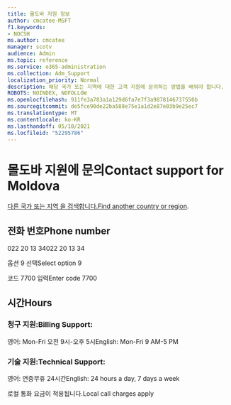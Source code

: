 ```yaml
---
title: 몰도바 지원 정보
author: cmcatee-MSFT
f1.keywords:
- NOCSH
ms.author: cmcatee
manager: scotv
audience: Admin
ms.topic: reference
ms.service: o365-administration
ms.collection: Adm_Support
localization_priority: Normal
description: 해당 국가 또는 지역에 대한 고객 지원에 문의하는 방법을 배워야 합니다.
ROBOTS: NOINDEX, NOFOLLOW
ms.openlocfilehash: 911fe3a783a1a129d6fa7e7f3a9878146737550b
ms.sourcegitcommit: de5fce90de22ba588e75e1a1d2e87e03b9e25ec7
ms.translationtype: MT
ms.contentlocale: ko-KR
ms.lasthandoff: 05/10/2021
ms.locfileid: "52295786"
---
```

# <a name="contact-support-for-moldova"></a><span data-ttu-id="30c71-103">몰도바 지원에 문의</span><span class="sxs-lookup"><span data-stu-id="30c71-103">Contact support for Moldova</span></span>

<span data-ttu-id="30c71-104">[다른 국가 또는 지역 을 검색합니다.](../../business-video/get-help-support.md)</span><span class="sxs-lookup"><span data-stu-id="30c71-104">[Find another country or region](../../business-video/get-help-support.md).</span></span>

## <a name="phone-number"></a><span data-ttu-id="30c71-105">전화 번호</span><span class="sxs-lookup"><span data-stu-id="30c71-105">Phone number</span></span>
<span data-ttu-id="30c71-106">022 20 13 34</span><span class="sxs-lookup"><span data-stu-id="30c71-106">022 20 13 34</span></span>

<span data-ttu-id="30c71-107">옵션 9 선택</span><span class="sxs-lookup"><span data-stu-id="30c71-107">Select option 9</span></span>

<span data-ttu-id="30c71-108">코드 7700 입력</span><span class="sxs-lookup"><span data-stu-id="30c71-108">Enter code 7700</span></span>

## <a name="hours"></a><span data-ttu-id="30c71-109">시간</span><span class="sxs-lookup"><span data-stu-id="30c71-109">Hours</span></span>
### <a name="billing-support"></a><span data-ttu-id="30c71-110">청구 지원:</span><span class="sxs-lookup"><span data-stu-id="30c71-110">Billing Support:</span></span>

<span data-ttu-id="30c71-111">영어: Mon-Fri 오전 9시-오후 5시</span><span class="sxs-lookup"><span data-stu-id="30c71-111">English: Mon-Fri 9 AM-5 PM</span></span>

### <a name="technical-support"></a><span data-ttu-id="30c71-112">기술 지원:</span><span class="sxs-lookup"><span data-stu-id="30c71-112">Technical Support:</span></span>

<span data-ttu-id="30c71-113">영어: 연중무휴 24시간</span><span class="sxs-lookup"><span data-stu-id="30c71-113">English: 24 hours a day, 7 days a week</span></span>

<span data-ttu-id="30c71-114">로컬 통화 요금이 적용됩니다.</span><span class="sxs-lookup"><span data-stu-id="30c71-114">Local call charges apply</span></span>
